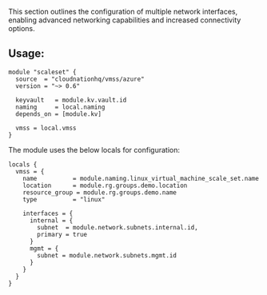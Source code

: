 This section outlines the configuration of multiple network interfaces, enabling advanced networking capabilities and increased connectivity options.

## Usage:

```hcl
module "scaleset" {
  source  = "cloudnationhq/vmss/azure"
  version = "~> 0.6"

  keyvault   = module.kv.vault.id
  naming     = local.naming
  depends_on = [module.kv]

  vmss = local.vmss
}
```

The module uses the below locals for configuration:

```hcl
locals {
  vmss = {
    name          = module.naming.linux_virtual_machine_scale_set.name
    location      = module.rg.groups.demo.location
    resource_group = module.rg.groups.demo.name
    type          = "linux"

    interfaces = {
      internal = {
        subnet  = module.network.subnets.internal.id,
        primary = true
      }
      mgmt = {
        subnet = module.network.subnets.mgmt.id
      }
    }
  }
}
```
